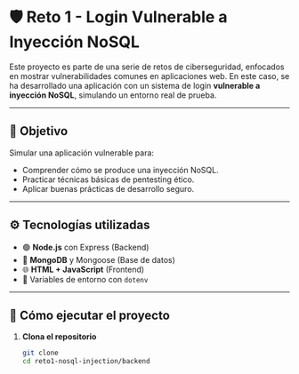 # 🛡️ Reto 1 - Login Vulnerable a Inyección NoSQL

Este proyecto es parte de una serie de retos de ciberseguridad, enfocados en mostrar vulnerabilidades comunes en aplicaciones web. En este caso, se ha desarrollado una aplicación con un sistema de login **vulnerable a inyección NoSQL**, simulando un entorno real de prueba.

---

## 🎯 Objetivo

Simular una aplicación vulnerable para:
- Comprender cómo se produce una inyección NoSQL.
- Practicar técnicas básicas de pentesting ético.
- Aplicar buenas prácticas de desarrollo seguro.

---

## ⚙️ Tecnologías utilizadas

- 🟢 **Node.js** con Express (Backend)
- 🍃 **MongoDB** y Mongoose (Base de datos)
- 🌐 **HTML + JavaScript** (Frontend)
- 📁 Variables de entorno con `dotenv`

---

## 🚀 Cómo ejecutar el proyecto

1. **Clona el repositorio**
   ```bash
   git clone 
   cd reto1-nosql-injection/backend
